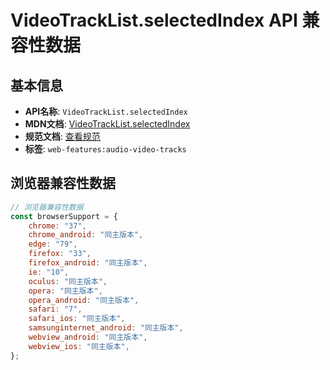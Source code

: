 # VideoTrackList.selectedIndex API 兼容性数据

## 基本信息

- **API名称**: `VideoTrackList.selectedIndex`
- **MDN文档**: [VideoTrackList.selectedIndex](https://developer.mozilla.org/docs/Web/API/VideoTrackList/selectedIndex)
- **规范文档**: [查看规范](https://html.spec.whatwg.org/multipage/media.html#dom-videotracklist-selectedindex-dev)
- **标签**: `web-features:audio-video-tracks`

## 浏览器兼容性数据

```javascript
// 浏览器兼容性数据
const browserSupport = {
    chrome: "37",
    chrome_android: "同主版本",
    edge: "79",
    firefox: "33",
    firefox_android: "同主版本",
    ie: "10",
    oculus: "同主版本",
    opera: "同主版本",
    opera_android: "同主版本",
    safari: "7",
    safari_ios: "同主版本",
    samsunginternet_android: "同主版本",
    webview_android: "同主版本",
    webview_ios: "同主版本",
};

```

